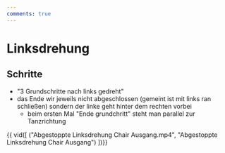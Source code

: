 ```yaml
---
comments: true
---
```

# Linksdrehung

## Schritte

- "3 Grundschritte nach links gedreht"
- das Ende wir jeweils nicht abgeschlossen (gemeint ist mit links ran schließen) sondern der linke geht hinter dem rechten vorbei
    - beim ersten Mal "Ende grundchritt" steht man parallel zur Tanzrichtung

{{ vid([
    ("Abgestoppte Linksdrehung Chair Ausgang.mp4", "Abgestoppte Linksdrehung Chair Ausgang")
    ])}}
